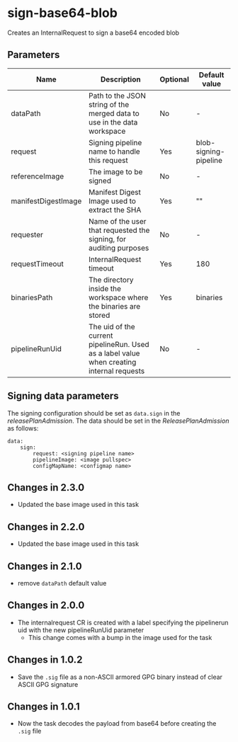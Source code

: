 # sign-base64-blob

Creates an InternalRequest to sign a base64 encoded blob

## Parameters

| Name                 | Description                                                                               | Optional | Default value         |
|----------------------|-------------------------------------------------------------------------------------------|----------|-----------------------|
| dataPath             | Path to the JSON string of the merged data to use in the data workspace                   | No       | -                     |
| request              | Signing pipeline name to handle this request                                              | Yes      | blob-signing-pipeline |
| referenceImage       | The image to be signed                                                                    | No       | -                     |
| manifestDigestImage  | Manifest Digest Image used to extract the SHA                                             | Yes      | ""                    |
| requester            | Name of the user that requested the signing, for auditing purposes                        | No       | -                     |
| requestTimeout       | InternalRequest timeout                                                                   | Yes      | 180                   |
| binariesPath         | The directory inside the workspace where the binaries are stored                          | Yes      | binaries              |
| pipelineRunUid       | The uid of the current pipelineRun. Used as a label value when creating internal requests | No       | -                     |

## Signing data parameters

 The signing configuration should be set as `data.sign` in the _releasePlanAdmission_. The data should be set in the _ReleasePlanAdmission_ as follows:

```
data:
    sign:
        request: <signing pipeline name>
        pipelineImage: <image pullspec>
        configMapName: <configmap name>
```

## Changes in 2.3.0
* Updated the base image used in this task

## Changes in 2.2.0
* Updated the base image used in this task

## Changes in 2.1.0
* remove `dataPath` default value

## Changes in 2.0.0
* The internalrequest CR is created with a label specifying the pipelinerun uid with the new pipelineRunUid parameter
  - This change comes with a bump in the image used for the task

## Changes in 1.0.2
* Save the `.sig` file as a non-ASCII armored GPG binary instead of clear ASCII GPG signature

## Changes in 1.0.1
* Now the task decodes the payload from base64 before creating the `.sig` file
